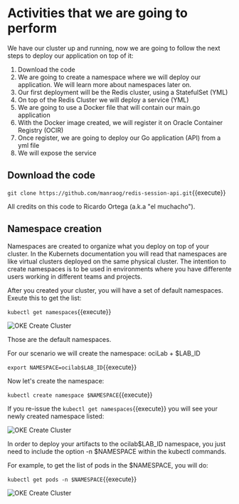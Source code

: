# Activities that we are going to perform

We have our cluster up and running, now we are going to follow the next steps to deploy our application on top of it:

1. Download the code
2. We are going to create a namespace where we will deploy our application. We will learn more about namespaces later on.
3. Our first deployment will be the Redis cluster, using a StatefulSet (YML)
4. On top of the Redis Cluster we will deploy a service (YML)
5. We are going to use a Docker file that will contain our main.go application
6. With the Docker image created, we will register it on Oracle Container Registry (OCIR)
7. Once register, we are going to deploy our Go application (API) from a yml file
8. We will expose the service

## Download the code

`git clone https://github.com/manraog/redis-session-api.git`{{execute}}

All credits on this code to Ricardo Ortega (a.k.a "el muchacho").

## Namespace creation

Namespaces are created to organize what you deploy on top of your cluster. In the Kubernets documentation you will read that namespaces are like virtual clusters
deployed on the same physical cluster.
The intention to create namespaces is to be used in environments where you have differente users working in different teams and projects.

After you created your cluster, you will have a set of default namespaces. Exeute this to get the list:

`kubectl get namespaces`{{execute}}

![OKE Create Cluster](/RedExpertAlliance/courses/oci-course/oke-redis-cache-and-functions-oci/assets/09.jpg)

Those are the default namespaces. 

For our scenario we will create the namespace: ociLab + $LAB_ID

`export NAMESPACE=ocilab$LAB_ID`{{execute}}

Now let's create the namespace:

`kubectl create namespace $NAMESPACE`{{execute}}

If you re-issue the `kubectl get namespaces`{{execute}}  you will see your newly created namespace listed:

![OKE Create Cluster](/RedExpertAlliance/courses/oci-course/oke-redis-cache-and-functions-oci/assets/10.jpg)

In order to deploy your artifacts to the ocilab$LAB_ID namespace, you just need to include the option -n $NAMESPACE within the kubectl commands. 

For example, to get the list of pods in the $NAMESPACE, you will do:

`kubectl get pods -n $NAMESPACE`{{execute}}

![OKE Create Cluster](/RedExpertAlliance/courses/oci-course/oke-redis-cache-and-functions-oci/assets/11.jpg)